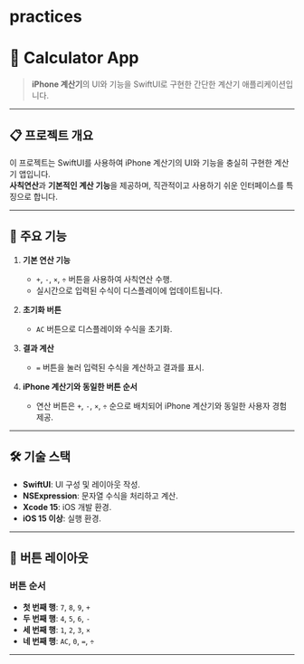 # practices
# 🧮 Calculator App

> **iPhone 계산기**의 UI와 기능을 SwiftUI로 구현한 간단한 계산기 애플리케이션입니다.

---

## 📋 프로젝트 개요

이 프로젝트는 SwiftUI를 사용하여 iPhone 계산기의 UI와 기능을 충실히 구현한 계산기 앱입니다.  
**사칙연산**과 **기본적인 계산 기능**을 제공하며, 직관적이고 사용하기 쉬운 인터페이스를 특징으로 합니다.

---

## 📱 주요 기능

1. **기본 연산 기능**  
   - `+`, `-`, `×`, `÷` 버튼을 사용하여 사칙연산 수행.
   - 실시간으로 입력된 수식이 디스플레이에 업데이트됩니다.

2. **초기화 버튼**  
   - `AC` 버튼으로 디스플레이와 수식을 초기화.

3. **결과 계산**  
   - `=` 버튼을 눌러 입력된 수식을 계산하고 결과를 표시.

4. **iPhone 계산기와 동일한 버튼 순서**  
   - 연산 버튼은 `+`, `-`, `×`, `÷` 순으로 배치되어 iPhone 계산기와 동일한 사용자 경험 제공.

---

## 🛠️ 기술 스택

- **SwiftUI**: UI 구성 및 레이아웃 작성.
- **NSExpression**: 문자열 수식을 처리하고 계산.
- **Xcode 15**: iOS 개발 환경.
- **iOS 15 이상**: 실행 환경.

---

## 📐 버튼 레이아웃

### 버튼 순서

- **첫 번째 행**: `7`, `8`, `9`, `+`  
- **두 번째 행**: `4`, `5`, `6`, `-`  
- **세 번째 행**: `1`, `2`, `3`, `×`  
- **네 번째 행**: `AC`, `0`, `=`, `÷`

---

